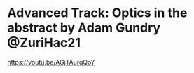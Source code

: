# Advanced Track: Optics in the abstract by Adam Gundry @ZuriHac21

https://youtu.be/AGjTAurqQoY

<br>